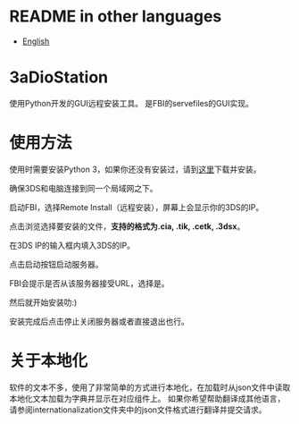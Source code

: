 # README in other languages
* [English](./README-EN.md)

# 3aDioStation
使用Python开发的GUI远程安装工具。
是FBI的servefiles的GUI实现。


# 使用方法
使用时需要安装Python 3，如果你还没有安装过，请到[这里](https://www.python.org)下载并安装。

确保3DS和电脑连接到同一个局域网之下。

启动FBI，选择Remote Install（远程安装），屏幕上会显示你的3DS的IP。

点击浏览选择要安装的文件，**支持的格式为.cia, .tik, .cetk, .3dsx**。

在3DS IP的输入框内填入3DS的IP。

点击启动按钮启动服务器。

FBI会提示是否从该服务器接受URL，选择是。

然后就开始安装叻:)

安装完成后点击停止关闭服务器或者直接退出也行。

# 关于本地化
软件的文本不多，使用了非常简单的方式进行本地化，在加载时从json文件中读取本地化文本加载为字典并显示在对应组件上。
如果你希望帮助翻译成其他语言，请参阅internationalization文件夹中的json文件格式进行翻译并提交请求。
